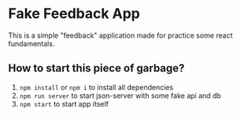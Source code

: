 # Fake Feedback App

This is a simple "feedback" application made for practice some react fundamentals.

## How to start this piece of garbage?

1) `npm install` or `npm i` to install all dependencies
2) `npm run server` to start json-server with some fake api and db
3) `npm start` to start app itself
